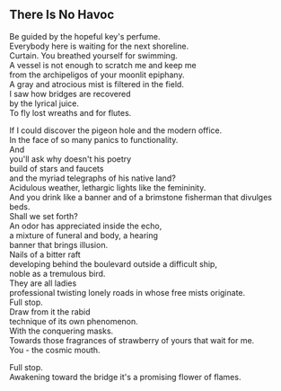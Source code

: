 There Is No Havoc
-----------------
Be guided by the hopeful key's perfume.  
Everybody here is waiting for the next shoreline.  
Curtain. You breathed yourself for swimming.  
A vessel is not enough to scratch me and keep me  
from the archipeligos of your moonlit epiphany.  
A gray and atrocious mist is filtered in the field.  
I saw how bridges are recovered  
by the lyrical juice.  
To fly lost wreaths and for flutes.  
  
If I could discover the pigeon hole and the modern office.  
In the face of so many panics to functionality.  
And  
you'll ask why doesn't his poetry  
build of stars and faucets  
and the myriad telegraphs of his native land?  
Acidulous weather, lethargic lights like the femininity.  
And you drink like a banner and of a brimstone fisherman that divulges beds.  
Shall we set forth?  
An odor has appreciated inside the echo,  
a mixture of funeral and body, a hearing  
banner that brings illusion.  
Nails of a bitter raft  
developing behind the boulevard outside a difficult ship,  
noble as a tremulous bird.  
They are all ladies  
professional twisting lonely roads in whose free mists originate.  
Full stop.  
Draw from it the rabid  
technique of its own phenomenon.  
With the conquering masks.  
Towards those fragrances of strawberry of yours that wait for me.  
You - the cosmic mouth.  
  
Full stop.  
Awakening toward the bridge it's a promising flower of flames.  
